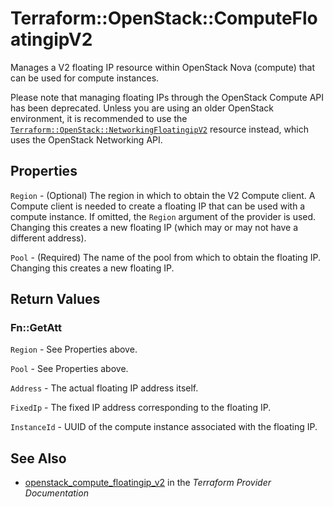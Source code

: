 # Terraform::OpenStack::ComputeFloatingipV2

Manages a V2 floating IP resource within OpenStack Nova (compute)
that can be used for compute instances.

Please note that managing floating IPs through the OpenStack Compute API has
been deprecated. Unless you are using an older OpenStack environment, it is
recommended to use the [`Terraform::OpenStack::NetworkingFloatingipV2`](networking_floatingip_v2.html)
resource instead, which uses the OpenStack Networking API.

## Properties

`Region` - (Optional) The region in which to obtain the V2 Compute client.
A Compute client is needed to create a floating IP that can be used with
a compute instance. If omitted, the `Region` argument of the provider
is used. Changing this creates a new floating IP (which may or may not
have a different address).

`Pool` - (Required) The name of the pool from which to obtain the floating
IP. Changing this creates a new floating IP.


## Return Values

### Fn::GetAtt

`Region` - See Properties above.

`Pool` - See Properties above.

`Address` - The actual floating IP address itself.

`FixedIp` - The fixed IP address corresponding to the floating IP.

`InstanceId` - UUID of the compute instance associated with the floating IP.

## See Also

* [openstack_compute_floatingip_v2](https://www.terraform.io/docs/providers/openstack/r/compute_floatingip_v2.html) in the _Terraform Provider Documentation_